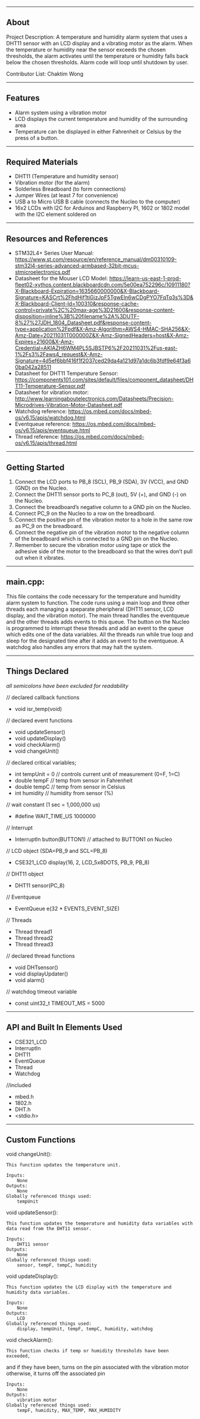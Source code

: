 -------------------
About
-------------------
Project Description: 
  A temperature and humidity alarm system that uses a DHT11 sensor with an LCD display and a vibrating motor as the alarm. When the temperature or humidity near the sensor 
 exceeds the chosen thresholds, the alarm activates until the temperature or humidity falls back below the chosen thresholds. Alarm code will loop until shutdown by user.
 
Contributor List: 
  Chaktim Wong

--------------------
Features
--------------------
- Alarm system using a vibration motor
- LCD displays the current temperature and humidity of the surrounding area
- Temperature can be displayed in either Fahrenheit or Celsius by the press of a button.

--------------------
Required Materials
--------------------
- DHT11 (Temperature and humidity sensor)
- Vibration motor (for the alarm)
- Solderless Breadboard (to form connections)
- Jumper Wires (at least 7 for convenience)
- USB a to Micro USB B cable (connects the Nucleo to the computer)
- 16x2 LCDs with I2C for Arduinos and Raspberry PI, 1602 or 1802 model with the I2C element soldered on

--------------------
Resources and References
--------------------
- STM32L4+ Series User Manual: https://www.st.com/resource/en/reference_manual/dm00310109-stm32l4-series-advanced-armbased-32bit-mcus-stmicroelectronics.pdf
- Datasheet for the Mouser LCD Model: https://learn-us-east-1-prod-fleet02-xythos.content.blackboardcdn.com/5e00ea752296c/10911180?X-Blackboard-Expiration=1635660000000&X-Blackboard-Signature=KASCrt%2FhdHjf1tiGizJpF5TgwEln6wCDgPYO7FqTq3s%3D&X-Blackboard-Client-Id=100310&response-cache-control=private%2C%20max-age%3D21600&response-content-disposition=inline%3B%20filename%2A%3DUTF-8%27%27JDH_1804_Datasheet.pdf&response-content-type=application%2Fpdf&X-Amz-Algorithm=AWS4-HMAC-SHA256&X-Amz-Date=20211031T000000Z&X-Amz-SignedHeaders=host&X-Amz-Expires=21600&X-Amz-Credential=AKIAZH6WM4PL5SJBSTP6%2F20211031%2Fus-east-1%2Fs3%2Faws4_request&X-Amz-Signature=4d5ef6bbf416f1f2037ced29da4a121d97a1dc6b3fdf9e64f3a60ba042a28511
- Datasheet for DHT11 Temperature Sensor: https://components101.com/sites/default/files/component_datasheet/DHT11-Temperature-Sensor.pdf
- Datasheet for vibration motor: http://www.learningaboutelectronics.com/Datasheets/Precision-Microdrives-Vibration-Motor-Datasheet.pdf
- Watchdog reference: https://os.mbed.com/docs/mbed-os/v6.15/apis/watchdog.html
- Eventqueue reference: https://os.mbed.com/docs/mbed-os/v6.15/apis/eventqueue.html
- Thread reference: https://os.mbed.com/docs/mbed-os/v6.15/apis/thread.html

--------------------
Getting Started
--------------------
1) Connect the LCD ports to PB_8 (SCL), PB_9 (SDA), 3V (VCC), and GND (GND) on the Nucleo.
2) Connect the DHT11 sensor ports to PC_8 (out), 5V (+), and GND (-) on the Nucleo.
3) Connect the breadboard’s negative column to a GND pin on the Nucleo.
4) Connect PC_9 on the Nucleo to a row on the breadboard.
5) Connect the positive pin of the vibration motor to a hole in the same row as PC_9 on the breadboard.
6) Connect the negative pin of the vibration motor to the negative column of the breadboard which is connected to a GND pin on the Nucleo.
7) Remember to secure the vibration motor using tape or stick the adhesive side of the motor to the breadboard so that the wires don’t pull out when it vibrates.

--------------------
main.cpp:
--------------------
  This file contains the code necessary for the temperature and humidity alarm system to function. The code runs using a main loop and three other threads each managing
a speparate pheripheral (DHT11 sensor, LCD display, and the vibration motor). The main thread handles the eventqueue and the other threads adds events to this queue.
The button on the Nucleo is programmed to interrupt these threads and add an event to the queue which edits one of the data variables. All the threads run while true loop
and sleep for the designated time after it adds an event to the eventqueue. A watchdog also handles any errors that may halt the system. 

----------
Things Declared
----------
*all semicolons have been excluded for readability*

// declared callback functions
- void isr_temp(void)

// declared event functions
- void updateSensor()
- void updateDisplay()
- void checkAlarm()
- void changeUnit()

// declared critical variables;
- int tempUnit = 0               // controls current unit of measurement (0=F, 1=C)
- double tempF                   // temp from sensor in Fahrenheit
- double tempC                   // temp from sensor in Celsius
- int humidity                   // humidity from sensor (%)

// wait constant (1 sec = 1,000,000 us)
- #define WAIT_TIME_US 1000000

// Interrupt 
- InterruptIn button(BUTTON1)    // attached to BUTTON1 on Nucleo

// LCD object (SDA=PB_9 and SCL=PB_8)
- CSE321_LCD display(16, 2, LCD_5x8DOTS, PB_9, PB_8)

// DHT11 object
- DHT11 sensor(PC_8)

// Eventqueue
- EventQueue e(32 * EVENTS_EVENT_SIZE)

// Threads
- Thread thread1
- Thread thread2
- Thread thread3

// declared thread functions
- void DHTsensor()
- void displayUpdater()
- void alarm()

// watchdog timeout variable
- const uint32_t TIMEOUT_MS = 5000

----------
API and Built In Elements Used
----------
- CSE321_LCD
- InterruptIn
- DHT11
- EventQueue
- Thread
- Watchdog

//included
- mbed.h
- 1802.h
- DHT.h
- <stdio.h>

----------
Custom Functions
----------
void changeUnit():

	This function updates the temperature unit.
	
	Inputs:
		None
	Outputs:
		None
	Globally referenced things used:
		tempUnit

void updateSensor():

	This function updates the temperature and humidity data variables with data read from the DHT11 sensor.
	
	Inputs:
		DHT11 sensor
	Outputs:
		None
	Globally referenced things used:
		sensor, tempF, tempC, humidity

void updateDisplay():

	This function updates the LCD display with the temperature and humidity data variables.
	
	Inputs:
		None
	Outputs:
		LCD
	Globally referenced things used:
		display, tempUnit, tempF, tempC, humidity, watchdog

void checkAlarm():

	This function checks if temp or humidity thresholds have been exceeded, 
 and if they have been, turns on the pin associated with the vibration motor
 otherwise, it turns off the associated pin
	
	Inputs:
		None
	Outputs:
		vibration motor
	Globally referenced things used:
		tempF, humidity, MAX_TEMP, MAX_HUMIDITY
